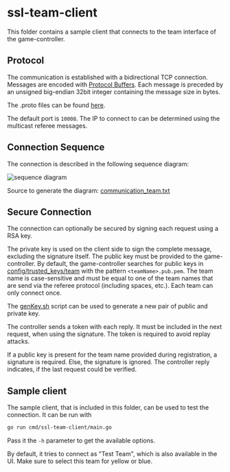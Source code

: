 # ssl-team-client

This folder contains a sample client that connects to the team interface of the game-controller.

## Protocol
The communication is established with a bidirectional TCP connection. Messages are encoded with [Protocol Buffers](https://developers.google.com/protocol-buffers/). Each message is preceded by an unsigned big-endian 32bit integer containing the message size in bytes.

The .proto files can be found [here](../../pkg/refproto).

The default port is `10008`. The IP to connect to can be determined using the multicast referee messages.

## Connection Sequence
The connection is described in the following sequence diagram:

![sequence diagram](https://www.websequencediagrams.com/cgi-bin/cdraw?lz=IyBodHRwczovL3d3dy53ZWJzZXF1ZW5jZWRpYWdyYW1zLmNvbS8KClRlYW0tPkNvbnRyb2xsZXI6IGVzdGFibGlzaCBUQ1AgY29ubmVjdGlvbgoAGwoAIw5nZW5lcmF0ZSBuZXcgdG9rZQAdDlRlYW06IABYClJlcGx5ICgAJAYgKQBvE1RlYW1SZWdpc3RyYXRpb24gKCB0ZWFtTmFtZSwgWwBdBiwgc2lnbmF0dXJlIF0gKQCBEQwAgUEOdmVyaWZ5AIEGEgARFQBLCQCBHSVvayB8IHJlamVjdCApCgpsb29wCmFsdACBKAUgcmVxdWVzdHMgYSBjaGFuZ2UAgVIXVG8Agg8MAC8FAEozZWxzZSBjAIM9CQByDGRlY2lzAIMwEACDBRBUbwCCbwYAegYAgQAqZW5kCmVuZAoK&s=napkin)

Source to generate the diagram: [communication_team.txt](./communication_team.txt)

## Secure Connection
The connection can optionally be secured by signing each request using a RSA key.

The private key is used on the client side to sign the complete message, excluding the signature itself. 
The public key must be provided to the game-controller. 
By default, the game-controller searches for public keys in [config/trusted_keys/team](../../config/trusted_keys/team) with the pattern `<teamName>.pub.pem`. The team name is case-sensitive and must be equal to one of the team names that are send via the referee protocol (including spaces, etc.). Each team can only connect once.

The [genKey.sh](../../tools/genKey.sh) script can be used to generate a new pair of public and private key.

The controller sends a token with each reply. It must be included in the next request, when using the signature. The token is required to avoid replay attacks.

If a public key is present for the team name provided during registration, a signature is required. Else, the signature is ignored. The controller reply indicates, if the last request could be verified.

## Sample client
The sample client, that is included in this folder, can be used to test the connection. It can be run with 
```bash
go run cmd/ssl-team-client/main.go
``` 
Pass it the `-h` parameter to get the available options.

By default, it tries to connect as "Test Team", which is also available in the UI. Make sure to select this team for yellow or blue.